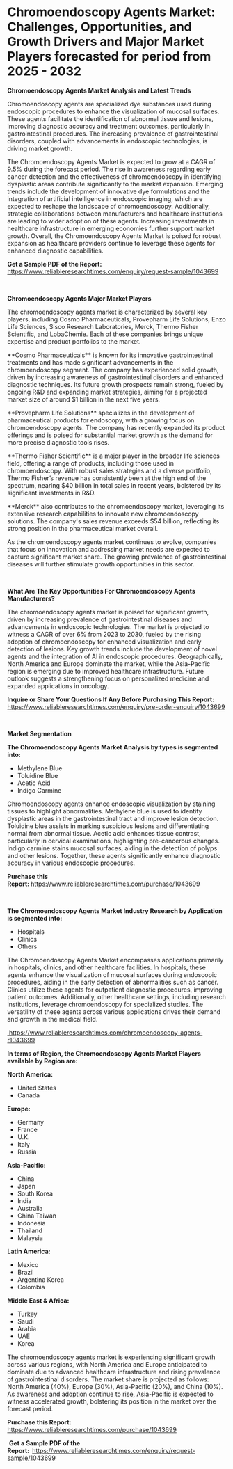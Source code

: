 <p><h1>Chromoendoscopy Agents Market: Challenges, Opportunities, and Growth Drivers and Major Market Players forecasted for period from 2025 - 2032</h1></p><p><strong>Chromoendoscopy Agents Market Analysis and Latest Trends</strong></p>
<p><p>Chromoendoscopy agents are specialized dye substances used during endoscopic procedures to enhance the visualization of mucosal surfaces. These agents facilitate the identification of abnormal tissue and lesions, improving diagnostic accuracy and treatment outcomes, particularly in gastrointestinal procedures. The increasing prevalence of gastrointestinal disorders, coupled with advancements in endoscopic technologies, is driving market growth.</p><p>The Chromoendoscopy Agents Market is expected to grow at a CAGR of 9.5% during the forecast period. The rise in awareness regarding early cancer detection and the effectiveness of chromoendoscopy in identifying dysplastic areas contribute significantly to the market expansion. Emerging trends include the development of innovative dye formulations and the integration of artificial intelligence in endoscopic imaging, which are expected to reshape the landscape of chromoendoscopy. Additionally, strategic collaborations between manufacturers and healthcare institutions are leading to wider adoption of these agents. Increasing investments in healthcare infrastructure in emerging economies further support market growth. Overall, the Chromoendoscopy Agents Market is poised for robust expansion as healthcare providers continue to leverage these agents for enhanced diagnostic capabilities.</p></p>
<p><strong>Get a Sample PDF of the Report:&nbsp;</strong> <a href="https://www.reliableresearchtimes.com/enquiry/request-sample/1043699?utm_campaign=3088&utm_medium=2&utm_source=Github&utm_content=ia&utm_term=13042025&utm_id=chromoendoscopy-agents">https://www.reliableresearchtimes.com/enquiry/request-sample/1043699</a></p>
<p>&nbsp;</p>
<p><strong>Chromoendoscopy Agents Major Market Players</strong></p>
<p><p>The chromoendoscopy agents market is characterized by several key players, including Cosmo Pharmaceuticals, Provepharm Life Solutions, Enzo Life Sciences, Sisco Research Laboratories, Merck, Thermo Fisher Scientific, and LobaChemie. Each of these companies brings unique expertise and product portfolios to the market.</p><p>**Cosmo Pharmaceuticals** is known for its innovative gastrointestinal treatments and has made significant advancements in the chromoendoscopy segment. The company has experienced solid growth, driven by increasing awareness of gastrointestinal disorders and enhanced diagnostic techniques. Its future growth prospects remain strong, fueled by ongoing R&D and expanding market strategies, aiming for a projected market size of around $1 billion in the next five years.</p><p>**Provepharm Life Solutions** specializes in the development of pharmaceutical products for endoscopy, with a growing focus on chromoendoscopy agents. The company has recently expanded its product offerings and is poised for substantial market growth as the demand for more precise diagnostic tools rises.</p><p>**Thermo Fisher Scientific** is a major player in the broader life sciences field, offering a range of products, including those used in chromoendoscopy. With robust sales strategies and a diverse portfolio, Thermo Fisher’s revenue has consistently been at the high end of the spectrum, nearing $40 billion in total sales in recent years, bolstered by its significant investments in R&D.</p><p>**Merck** also contributes to the chromoendoscopy market, leveraging its extensive research capabilities to innovate new chromoendoscopy solutions. The company's sales revenue exceeds $54 billion, reflecting its strong position in the pharmaceutical market overall.</p><p>As the chromoendoscopy agents market continues to evolve, companies that focus on innovation and addressing market needs are expected to capture significant market share. The growing prevalence of gastrointestinal diseases will further stimulate growth opportunities in this sector.</p></p>
<p>&nbsp;</p>
<p><strong>What Are The Key Opportunities For Chromoendoscopy Agents Manufacturers?</strong></p>
<p><p>The chromoendoscopy agents market is poised for significant growth, driven by increasing prevalence of gastrointestinal diseases and advancements in endoscopic technologies. The market is projected to witness a CAGR of over 6% from 2023 to 2030, fueled by the rising adoption of chromoendoscopy for enhanced visualization and early detection of lesions. Key growth trends include the development of novel agents and the integration of AI in endoscopic procedures. Geographically, North America and Europe dominate the market, while the Asia-Pacific region is emerging due to improved healthcare infrastructure. Future outlook suggests a strengthening focus on personalized medicine and expanded applications in oncology.</p></p>
<p><strong>Inquire or Share Your Questions If Any Before Purchasing This Report:</strong> <a href="https://www.reliableresearchtimes.com/enquiry/pre-order-enquiry/1043699?utm_campaign=3088&utm_medium=2&utm_source=Github&utm_content=ia&utm_term=13042025&utm_id=chromoendoscopy-agents">https://www.reliableresearchtimes.com/enquiry/pre-order-enquiry/1043699</a></p>
<p>&nbsp;</p>
<p><strong>Market Segmentation</strong></p>
<p><strong>The Chromoendoscopy Agents Market Analysis by types is segmented into:</strong></p>
<p><ul><li>Methylene Blue</li><li>Toluidine Blue</li><li>Acetic Acid</li><li>Indigo Carmine</li></ul></p>
<p><p>Chromoendoscopy agents enhance endoscopic visualization by staining tissues to highlight abnormalities. Methylene blue is used to identify dysplastic areas in the gastrointestinal tract and improve lesion detection. Toluidine blue assists in marking suspicious lesions and differentiating normal from abnormal tissue. Acetic acid enhances tissue contrast, particularly in cervical examinations, highlighting pre-cancerous changes. Indigo carmine stains mucosal surfaces, aiding in the detection of polyps and other lesions. Together, these agents significantly enhance diagnostic accuracy in various endoscopic procedures.</p></p>
<p><strong>Purchase this Report:&nbsp;</strong><a href="https://www.reliableresearchtimes.com/purchase/1043699?utm_campaign=3088&utm_medium=2&utm_source=Github&utm_content=ia&utm_term=13042025&utm_id=chromoendoscopy-agents">https://www.reliableresearchtimes.com/purchase/1043699</a></p>
<p>&nbsp;</p>
<p><strong>The Chromoendoscopy Agents Market Industry Research by Application is segmented into:</strong></p>
<p><ul><li>Hospitals</li><li>Clinics</li><li>Others</li></ul></p>
<p><p>The Chromoendoscopy Agents Market encompasses applications primarily in hospitals, clinics, and other healthcare facilities. In hospitals, these agents enhance the visualization of mucosal surfaces during endoscopic procedures, aiding in the early detection of abnormalities such as cancer. Clinics utilize these agents for outpatient diagnostic procedures, improving patient outcomes. Additionally, other healthcare settings, including research institutions, leverage chromoendoscopy for specialized studies. The versatility of these agents across various applications drives their demand and growth in the medical field.</p></p>
<p><a href="https://www.reliableresearchtimes.com/chromoendoscopy-agents-r1043699?utm_campaign=3088&utm_medium=2&utm_source=Github&utm_content=ia&utm_term=13042025&utm_id=chromoendoscopy-agents">&nbsp;https://www.reliableresearchtimes.com/chromoendoscopy-agents-r1043699</a></p>
<p><strong>In terms of Region, the Chromoendoscopy Agents Market Players available by Region are:</strong></p>
<p>
    <p> <strong> North America: </strong>
        <ul>
            <li>United States</li>
            <li>Canada</li>
        </ul>
        </p> 
    <p> <strong> Europe: </strong>
        <ul>
            <li>Germany</li>
            <li>France</li>
            <li>U.K.</li>
            <li>Italy</li>
            <li>Russia</li>
        </ul>
        </p> 
    <p> <strong> Asia-Pacific: </strong>
        <ul>
            <li>China</li>
            <li>Japan</li>
            <li>South Korea</li>
            <li>India</li>
            <li>Australia</li>
            <li>China Taiwan</li>
            <li>Indonesia</li>
            <li>Thailand</li>
            <li>Malaysia</li>
        </ul>
        </p> 
    <p> <strong> Latin America: </strong>
        <ul>
            <li>Mexico</li>
            <li>Brazil</li>
            <li>Argentina Korea</li>
            <li>Colombia</li>
        </ul>
        </p> 
    <p> <strong> Middle East & Africa: </strong>
        <ul>
            <li>Turkey</li>
            <li>Saudi</li>
            <li>Arabia</li>
            <li>UAE</li>
            <li>Korea</li>
        </ul>
    </p>
    </p>
<p><p>The chromoendoscopy agents market is experiencing significant growth across various regions, with North America and Europe anticipated to dominate due to advanced healthcare infrastructure and rising prevalence of gastrointestinal disorders. The market share is projected as follows: North America (40%), Europe (30%), Asia-Pacific (20%), and China (10%). As awareness and adoption continue to rise, Asia-Pacific is expected to witness accelerated growth, bolstering its position in the market over the forecast period.</p></p>
<p><strong>Purchase this Report: </strong><a href="https://www.reliableresearchtimes.com/purchase/1043699?utm_campaign=3088&utm_medium=2&utm_source=Github&utm_content=ia&utm_term=13042025&utm_id=chromoendoscopy-agents">https://www.reliableresearchtimes.com/purchase/1043699</a></p>
<p>&nbsp;<strong>Get a Sample PDF of the Report:&nbsp;&nbsp;</strong><a href="https://www.reliableresearchtimes.com/enquiry/request-sample/1043699?utm_campaign=3088&utm_medium=2&utm_source=Github&utm_content=ia&utm_term=13042025&utm_id=chromoendoscopy-agents">https://www.reliableresearchtimes.com/enquiry/request-sample/1043699</a></p>
<p><strong></strong></p>
<p><p></p><p></p><p></p></p>